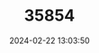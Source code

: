 ---
title: "35854"
category: "Pouteria krukovii"
draft: false
date: 2024-02-22 13:03:50
languages:
  Portuguese: ["Maparajuba"]
---